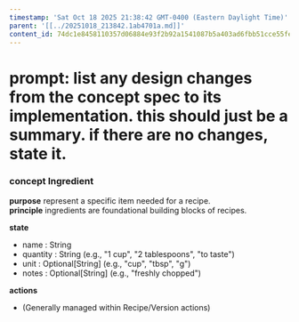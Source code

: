 ```yaml
---
timestamp: 'Sat Oct 18 2025 21:38:42 GMT-0400 (Eastern Daylight Time)'
parent: '[[../20251018_213842.1ab4701a.md]]'
content_id: 74dc1e8458110357d06884e93f2b92a1541087b5a403ad6fbb51cce55fe7795c
---
```


# prompt: list any design changes from the concept spec to its implementation. this should just be a summary. if there are no changes, state it.

### concept Ingredient

**purpose** represent a specific item needed for a recipe.\
**principle** ingredients are foundational building blocks of recipes.

**state**

* name : String
* quantity : String (e.g., "1 cup", "2 tablespoons", "to taste")
* unit : Optional\[String] (e.g., "cup", "tbsp", "g")
* notes : Optional\[String] (e.g., "freshly chopped")

**actions**

* (Generally managed within Recipe/Version actions)
